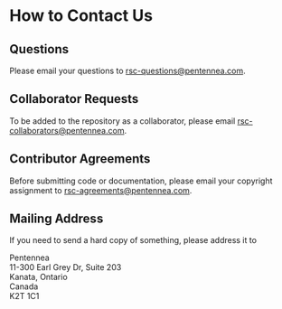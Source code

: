 # How to Contact Us

## Questions
Please email your questions to rsc-questions@pentennea.com.

## Collaborator Requests
To be added to the repository as a collaborator, please email rsc-collaborators@pentennea.com.

## Contributor Agreements
Before submitting code or documentation, please email your copyright assignment to rsc-agreements@pentennea.com.

## Mailing Address
If you need to send a hard copy of something, please address it to
<p>Pentennea
<br>11-300 Earl Grey Dr, Suite 203
<br>Kanata, Ontario
<br>Canada
<br>K2T 1C1
